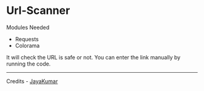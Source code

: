 # Url-Scanner

Modules Needed
 * Requests
 * Colorama

It will check the URL is safe or not.
You can enter the link manually by running the code.

---
Credits - [JayaKumar](https://github.com/JayaKumar-pypro/redli)
